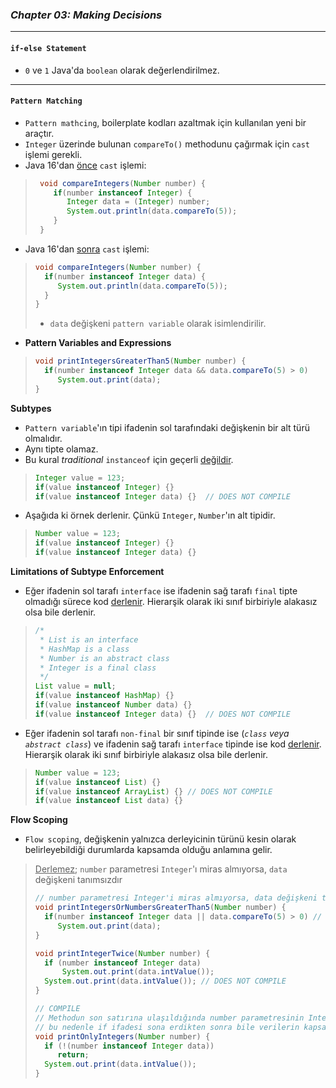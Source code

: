 ### _Chapter 03: Making Decisions_

---
#### `if-else Statement`
- `0` ve `1` Java'da `boolean` olarak değerlendirilmez.

---
#### `Pattern Matching`
- `Pattern mathcing`, boilerplate kodları azaltmak için kullanılan yeni bir araçtır.
- `Integer` üzerinde bulunan `compareTo()` methodunu çağırmak için `cast` işlemi gerekli.
- Java 16'dan <u>önce</u> `cast` işlemi:
>```java
>  void compareIntegers(Number number) {
>     if(number instanceof Integer) {
>        Integer data = (Integer) number;
>        System.out.println(data.compareTo(5));
>     }
>  }
>  ```

- Java 16'dan <u>sonra</u> `cast` işlemi:
>```java
> void compareIntegers(Number number) {
>   if(number instanceof Integer data) {
>      System.out.println(data.compareTo(5));
>   }
> }
>  ```
> - `data` değişkeni `pattern variable` olarak isimlendirilir.

- **Pattern Variables and Expressions**
> ```java
> void printIntegersGreaterThan5(Number number) {
>   if(number instanceof Integer data && data.compareTo(5) > 0)
>      System.out.print(data);
> }
> ```

**Subtypes**
- `Pattern variable`'ın tipi ifadenin sol tarafındaki değişkenin bir alt türü olmalıdır.
- Aynı tipte olamaz.
- Bu kural _traditional_ `instanceof` için geçerli <u>değildir</u>.
> ```java
> Integer value = 123;
> if(value instanceof Integer) {}
> if(value instanceof Integer data) {}  // DOES NOT COMPILE
>```
- Aşağıda ki örnek derlenir. Çünkü `Integer`, `Number`'ın alt tipidir.
> ```java
> Number value = 123;
> if(value instanceof Integer) {}
> if(value instanceof Integer data) {}
>```

**Limitations of Subtype Enforcement**
- Eğer ifadenin sol tarafı `interface` ise ifadenin sağ tarafı `final` tipte olmadığı sürece kod <u>derlenir</u>. 
  Hierarşik olarak iki sınıf birbiriyle alakasız olsa bile derlenir. 
> ```java
> /*
>  * List is an interface
>  * HashMap is a class
>  * Number is an abstract class
>  * Integer is a final class
>  */
> List value = null;
> if(value instanceof HashMap) {}
> if(value instanceof Number data) {}
> if(value instanceof Integer data) {}  // DOES NOT COMPILE
>```

- Eğer ifadenin sol tarafı `non-final` bir sınıf tipinde ise (_`class` veya `abstract class`_) ve
  ifadenin sağ tarafı `interface` tipinde ise kod <u>derlenir</u>. Hierarşik olarak iki sınıf birbiriyle alakasız olsa bile derlenir.
>```java
> Number value = 123;
> if(value instanceof List) {}
> if(value instanceof ArrayList) {} // DOES NOT COMPILE
> if(value instanceof List data) {}
>```

**Flow Scoping**
- `Flow scoping`, değişkenin yalnızca derleyicinin türünü kesin olarak belirleyebildiği durumlarda kapsamda olduğu anlamına gelir.
>
> <u>Derlemez</u>; `number` parametresi `Integer`'ı miras almıyorsa, `data` değişkeni tanımsızdır
> ```java
> // number parametresi Integer'i miras almıyorsa, data değişkeni tanımsızdır
> void printIntegersOrNumbersGreaterThan5(Number number) {
>   if(number instanceof Integer data || data.compareTo(5) > 0) // DOES NOT COMPILE
>      System.out.print(data);
> }
> 
> void printIntegerTwice(Number number) {
>   if (number instanceof Integer data)
>       System.out.print(data.intValue());
>   System.out.print(data.intValue()); // DOES NOT COMPILE
> }
> 
> // COMPILE
> // Methodun son satırına ulaşıldığında number parametresinin Integer'i devralması gerektiği ve
> // bu nedenle if ifadesi sona erdikten sonra bile verilerin kapsamda kaldığı anlamına gelir.
> void printOnlyIntegers(Number number) {
>   if (!(number instanceof Integer data))
>      return;
>   System.out.print(data.intValue());
> }
```
